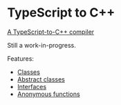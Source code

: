 # TypeScript to C++
 [A TypeScript-to-C++ compiler](https://jarble.github.io/typescript-to-cpp/typescript_to_cpp.html#function%20add(a,b):number%7B%0Areturn%20a%20+%20b;%0A%7D)

Still a work-in-progress.

Features:
* [Classes](https://jarble.github.io/typescript-to-cpp/typescript_to_cpp.html#class%20Point%20%7B%0A%20%20x:%20number;%0A%20%20y:%20number;%0A%7D)
* [Abstract classes](https://jarble.github.io/typescript-to-cpp/typescript_to_cpp.html#abstract%20class%20Person%20%7B%0A%20%20%20%20name:%20string;%0A%20%20%20%20abstract%20a_method(string):%20string;%0A%7D)
* [Interfaces](https://jarble.github.io/typescript-to-cpp/typescript_to_cpp.html#interface%20LabeledValue%20%7B%0A%20%20label:%20string;%0A%7D)
* [Anonymous functions](https://jarble.github.io/typescript-to-cpp/typescript_to_cpp.html#var%20f1%20=%20function(a:number,%20b:number)%20%7B%20%0A%20%20%20%20return%20a+b%0A%7D)
